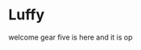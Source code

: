 # Luffy
welcome
gear five is here and it is op 
 
 
     
  
           
                                
                                          
                                                        
                                                                        
                                              
                                        
                         
             
      
 
